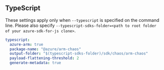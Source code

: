 ## TypeScript

These settings apply only when `--typescript` is specified on the command line.
Please also specify `--typescript-sdks-folder=<path to root folder of your azure-sdk-for-js clone>`.

``` yaml $(typescript)
typescript:
  azure-arm: true
  package-name: "@azure/arm-chaos"
  output-folder: "$(typescript-sdks-folder)/sdk/chaos/arm-chaos"
  payload-flattening-threshold: 2
  generate-metadata: true
```
